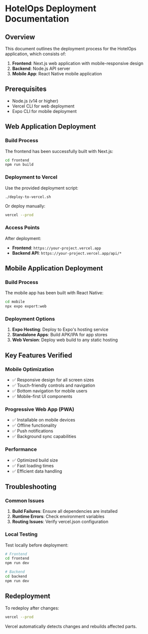 # HotelOps Deployment Documentation

## Overview
This document outlines the deployment process for the HotelOps application, which consists of:
1. **Frontend**: Next.js web application with mobile-responsive design
2. **Backend**: Node.js API server
3. **Mobile App**: React Native mobile application

## Prerequisites
- Node.js (v14 or higher)
- Vercel CLI for web deployment
- Expo CLI for mobile deployment

## Web Application Deployment

### Build Process
The frontend has been successfully built with Next.js:
```bash
cd frontend
npm run build
```

### Deployment to Vercel
Use the provided deployment script:
```bash
./deploy-to-vercel.sh
```

Or deploy manually:
```bash
vercel --prod
```

### Access Points
After deployment:
- **Frontend**: `https://your-project.vercel.app`
- **Backend API**: `https://your-project.vercel.app/api/*`

## Mobile Application Deployment

### Build Process
The mobile app has been built with React Native:
```bash
cd mobile
npx expo export:web
```

### Deployment Options
1. **Expo Hosting**: Deploy to Expo's hosting service
2. **Standalone Apps**: Build APK/IPA for app stores
3. **Web Version**: Deploy web build to any static hosting

## Key Features Verified

### Mobile Optimization
- ✅ Responsive design for all screen sizes
- ✅ Touch-friendly controls and navigation
- ✅ Bottom navigation for mobile users
- ✅ Mobile-first UI components

### Progressive Web App (PWA)
- ✅ Installable on mobile devices
- ✅ Offline functionality
- ✅ Push notifications
- ✅ Background sync capabilities

### Performance
- ✅ Optimized build size
- ✅ Fast loading times
- ✅ Efficient data handling

## Troubleshooting

### Common Issues
1. **Build Failures**: Ensure all dependencies are installed
2. **Runtime Errors**: Check environment variables
3. **Routing Issues**: Verify vercel.json configuration

### Local Testing
Test locally before deployment:
```bash
# Frontend
cd frontend
npm run dev

# Backend
cd backend
npm run dev
```

## Redeployment
To redeploy after changes:
```bash
vercel --prod
```

Vercel automatically detects changes and rebuilds affected parts.